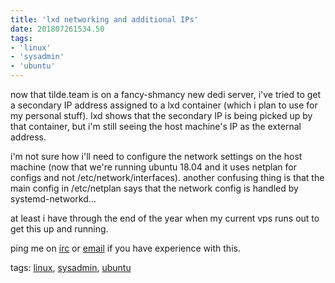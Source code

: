 ```yaml
---
title: 'lxd networking and additional IPs'
date: 201807261534.50
tags:
- 'linux'
- 'sysadmin'
- 'ubuntu'
---
```


now that tilde.team is on a fancy-shmancy new dedi server, i've tried to
get a secondary IP address assigned to a lxd container (which i plan to
use for my personal stuff). lxd shows that the secondary IP is being
picked up by that container, but i'm still seeing the host machine's IP
as the external address.

i'm not sure how i'll need to configure the network settings on the host
machine (now that we're running ubuntu 18.04 and it uses netplan for
configs and not /etc/network/interfaces). another confusing thing is
that the main config in /etc/netplan says that the network config is
handled by systemd-networkd...

at least i have through the end of the year when my current vps runs out
to get this up and running.

ping me on [irc](https://tilde.chat) or [email](mailto:ben@tilde.team)
if you have experience with this.

tags: [linux](tag_linux.html), [sysadmin](tag_sysadmin.html),
[ubuntu](tag_ubuntu.html)
